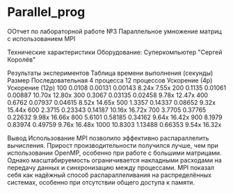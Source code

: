 # Parallel_prog
 
ООтчет по лабораторной работе №3
Параллельное умножение матриц с использованием MPI

Технические характеристики
Оборудование: Суперкомпьютер "Сергей Королёв"

Результаты экспериментов
Таблица времени выполнения (секунды)
Размер	Последовательная	4 процесса	12 процессов	Ускорение (4p)	Ускорение (12p)
100	0.0108	0.00131	0.00143	8.24x	7.55x
200	0.1135	0.01061	0.00887	10.70x	12.80x
300	0.3067	0.03135	0.02458	9.78x	12.47x
400	0.6762	0.07937	0.04615	8.52x	14.65x
500	1.3357	0.14337	0.08652	9.32x	15.44x
600	2.3715	0.23343	0.14187	10.16x	16.72x
700	3.7705	0.37765	0.22632	9.98x	16.66x
800	5.6101	0.58185	0.34162	9.64x	16.42x
900	8.1979	0.83974	0.49759	9.76x	16.48x
1000	10.8303	1.13488	0.66353	9.54x	16.32x

Вывод
Использование MPI позволило эффективно распараллелить вычисления. Прирост производительности получился лучше, чем при использовании OpenMP, особенно при работе с большими матрицами. Однако масштабируемость ограничивается накладными расходами на передачу данных и синхронизацию между процессами.
MPI показал себя как надёжный способ распараллеливания на распределённых системах, особенно при отсутствии общего доступа к памяти.
